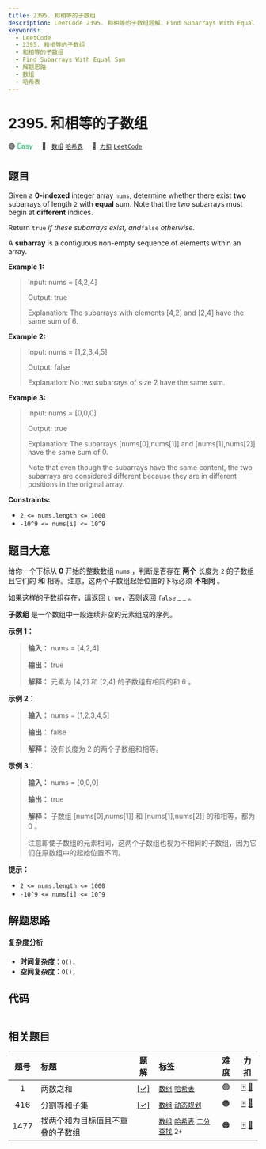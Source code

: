 ```yaml
---
title: 2395. 和相等的子数组
description: LeetCode 2395. 和相等的子数组题解，Find Subarrays With Equal Sum，包含解题思路、复杂度分析以及完整的 JavaScript 代码实现。
keywords:
  - LeetCode
  - 2395. 和相等的子数组
  - 和相等的子数组
  - Find Subarrays With Equal Sum
  - 解题思路
  - 数组
  - 哈希表
---
```


# 2395. 和相等的子数组

🟢 <font color=#15bd66>Easy</font>&emsp; 🔖&ensp; [`数组`](/tag/array.md) [`哈希表`](/tag/hash-table.md)&emsp; 🔗&ensp;[`力扣`](https://leetcode.cn/problems/find-subarrays-with-equal-sum) [`LeetCode`](https://leetcode.com/problems/find-subarrays-with-equal-sum)

## 题目

Given a **0-indexed** integer array `nums`, determine whether there exist
**two** subarrays of length `2` with **equal** sum. Note that the two
subarrays must begin at **different** indices.

Return `true` _if these subarrays exist, and_`false` _otherwise._

A **subarray** is a contiguous non-empty sequence of elements within an array.



**Example 1:**

> Input: nums = [4,2,4]
> 
> Output: true
> 
> Explanation: The subarrays with elements [4,2] and [2,4] have the same sum of 6.

**Example 2:**

> Input: nums = [1,2,3,4,5]
> 
> Output: false
> 
> Explanation: No two subarrays of size 2 have the same sum.

**Example 3:**

> Input: nums = [0,0,0]
> 
> Output: true
> 
> Explanation: The subarrays [nums[0],nums[1]] and [nums[1],nums[2]] have the same sum of 0. 
> 
> Note that even though the subarrays have the same content, the two subarrays are considered different because they are in different positions in the original array.

**Constraints:**

  * `2 <= nums.length <= 1000`
  * `-10^9 <= nums[i] <= 10^9`


## 题目大意

给你一个下标从 **0**  开始的整数数组 `nums` ，判断是否存在 **两个**  长度为 `2` 的子数组且它们的 **和**
相等。注意，这两个子数组起始位置的下标必须 **不相同**  。

如果这样的子数组存在，请返回 `true`，否则返回 `false` _ _ 。

**子数组** 是一个数组中一段连续非空的元素组成的序列。



**示例 1：**

> 
> 
> 
> 
> 
> **输入：** nums = [4,2,4]
> 
> **输出：** true
> 
> **解释：** 元素为 [4,2] 和 [2,4] 的子数组有相同的和 6 。
> 
> 

**示例 2：**

> 
> 
> 
> 
> 
> **输入：** nums = [1,2,3,4,5]
> 
> **输出：** false
> 
> **解释：** 没有长度为 2 的两个子数组和相等。
> 
> 

**示例 3：**

> 
> 
> 
> 
> 
> **输入：** nums = [0,0,0]
> 
> **输出：** true
> 
> **解释：** 子数组 [nums[0],nums[1]] 和 [nums[1],nums[2]] 的和相等，都为 0 。
> 
> 注意即使子数组的元素相同，这两个子数组也视为不相同的子数组，因为它们在原数组中的起始位置不同。
> 
> 



**提示：**

  * `2 <= nums.length <= 1000`
  * `-10^9 <= nums[i] <= 10^9`


## 解题思路

#### 复杂度分析

- **时间复杂度**：`O()`，
- **空间复杂度**：`O()`，

## 代码

```javascript

```

## 相关题目

<!-- prettier-ignore -->
| 题号 | 标题 | 题解 | 标签 | 难度 | 力扣 |
| :------: | :------ | :------: | :------ | :------: | :------: |
| 1 | 两数之和 | [[✓]](/problem/0001.md) |  [`数组`](/tag/array.md) [`哈希表`](/tag/hash-table.md) | 🟢 | [🀄️](https://leetcode.cn/problems/two-sum) [🔗](https://leetcode.com/problems/two-sum) |
| 416 | 分割等和子集 | [[✓]](/problem/0416.md) |  [`数组`](/tag/array.md) [`动态规划`](/tag/dynamic-programming.md) | 🟠 | [🀄️](https://leetcode.cn/problems/partition-equal-subset-sum) [🔗](https://leetcode.com/problems/partition-equal-subset-sum) |
| 1477 | 找两个和为目标值且不重叠的子数组 |  |  [`数组`](/tag/array.md) [`哈希表`](/tag/hash-table.md) [`二分查找`](/tag/binary-search.md) `2+` | 🟠 | [🀄️](https://leetcode.cn/problems/find-two-non-overlapping-sub-arrays-each-with-target-sum) [🔗](https://leetcode.com/problems/find-two-non-overlapping-sub-arrays-each-with-target-sum) |